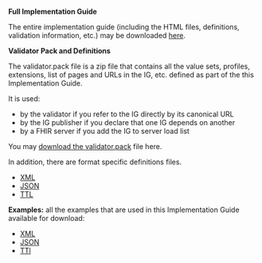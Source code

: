 **Full Implementation Guide**

The entire implementation guide (including the HTML files, definitions, validation information, etc.) may be downloaded [here](full-ig.zip).

**Validator Pack and Definitions**

The validator.pack file is a zip file that contains all the value sets, profiles, extensions, list of pages and URLs in the IG, etc. defined as part of the this Implementation Guide.

It is used:

* by the validator if you refer to the IG directly by its canonical URL
* by the IG publisher if you declare that one IG depends on another
* by a FHIR server if you add the IG to server load list

You may [download the validator.pack](validator.pack) file here.

In addition, there are format specific definitions files.

* [XML](definitions.xml.zip)
* [JSON](definitions.json.zip)
* [TTL](definitions.ttl.zip)

**Examples:** all the examples that are used in this Implementation Guide available for download:

* [XML](examples.xml.zip)
* [JSON](examples.json.zip)
* [TTl](examples.ttl.zip)